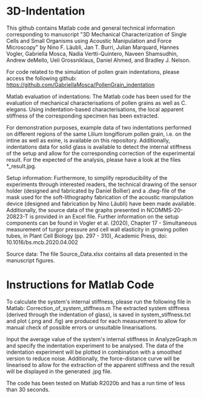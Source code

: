 # 3D-Indentation
This github contains Matlab code and general technical information corresponding to manuscript "3D Mechanical Characterization of Single Cells and Small Organisms using Acoustic Manipulation and Force Microscopy" by Nino F. Läubli, Jan T. Burri, Julian Marquard, Hannes Vogler, Gabriella Mosca, Nadia Vertti-Quintero, Naveen Shamsudhin, Andrew deMello, Ueli Grossniklaus, Daniel Ahmed, and Bradley J. Nelson.

For code related to the simulation of pollen grain indentations, please access the following github: https://github.com/GabriellaMosca/PollenGrain_indentation

Matlab evaluation of indentations:
The Matlab code has been used for the evaluation of mechanical characterisations of pollen grains as well as C. elegans. Using indentation-based characterisations, the local apparent stiffness of the corresponding specimen has been extracted.

For demonstration purposes, example data of two indentations performed on different regions of the same Lilium longiflorum pollen grain, i.e. on the intine as well as exine, is available on this repository. Additionally, indentations data for solid glass is available to detect the internal stiffness of the setup and allow for the corresponding correction of the experimental result. For the expected of the analysis, please have a look at the files *_result.jpg.

Setup information:
Furthermore, to simplify reproducibility of the experiments through interested readers, the technical drawing of the sensor holder (designed and fabricated by Daniel Bollier) and a .dwg-file of the mask used for the soft-lithography fabrication of the acoustic manipulation device (designed and fabrication by Nino Läubli) have been made available. Additionally, the source data of the graphs presented in NCOMMS-20-20823-T is provided in an Excel file.
Further information on the setup components can be found in Vogler et al. (2020), Chapter 17 - Simultaneous measurement of turgor pressure and cell wall elasticity in growing pollen tubes, in Plant Cell Biology (pp. 297 - 310), Academic Press, doi: 10.1016/bs.mcb.2020.04.002

Source data:
The file Source_Data.xlsx contains all data presented in the manuscript figures.


# Instructions for Matlab Code
To calculate the system's internal stiffness, please run the following file in Matlab: Correction_of_system_stiffness.m
The extracted system stiffness (derived through the indentation of glass), is saved in system_stiffness.txt and plot (.png and .fig) are produced for each measurement to allow for manual check of possible errors or unsuitable linearisations.

Input the average value of the system's internal stiffness in AnalyzeGraph.m and specify the indentation experiment to be analysed.
The data of the indentation experiment will be plotted in combination with a smoothed version to reduce noise. Additionally, the force-distance curve will be linearised to allow for the extraction of the apparent stiffness and the result will be displayed in the generated .jpg file.

The code has been tested on Matlab R2020b and has a run time of less than 30 seconds.
